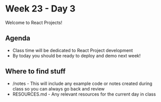 # Week 23 - Day 3

Welcome to React Projects!

## Agenda

- Class time will be dedicated to React Project development
- By today you should be ready to deploy and demo next week!

## Where to find stuff
- /notes - This will include any example code or notes created during class so you can always go back and review
- RESOURCES.md - Any relevant resources for the current day in class

